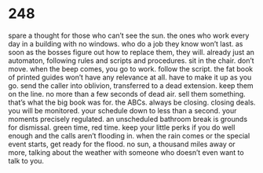 # 248

spare a thought for those who can’t see the sun. the ones who work every day in a building with no windows. who do  a job they know won’t last. as soon as the bosses figure out how to replace them, they will. already just an automaton, following rules and scripts and procedures. sit in the chair. don’t move. when the beep comes, you go to work. follow the script. the fat book of printed guides won’t have any relevance at all. have to make it up as you go. send the caller into oblivion, transferred to a dead extension. keep them on the line. no more than a few seconds of dead air. sell them something. that’s what the big book was for. the ABCs. always be closing. closing deals. you will be monitored. your schedule down to less than a second. your moments precisely regulated. an unscheduled bathroom break is grounds for dismissal. green time, red time. keep your little perks if you do well enough and the calls aren’t flooding in. when the rain comes or the special event starts, get ready for the flood. no sun, a thousand miles away or more, talking about the weather with someone who doesn’t even want to talk to you.